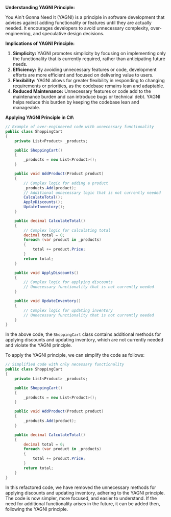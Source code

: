 **Understanding YAGNI Principle:**

You Ain't Gonna Need It (YAGNI) is a principle in software development that advises against adding functionality or features until they are actually needed. It encourages developers to avoid unnecessary complexity, over-engineering, and speculative design decisions.

**Implications of YAGNI Principle:**

1. **Simplicity:** YAGNI promotes simplicity by focusing on implementing only the functionality that is currently required, rather than anticipating future needs.
2. **Efficiency:** By avoiding unnecessary features or code, development efforts are more efficient and focused on delivering value to users.
3. **Flexibility:** YAGNI allows for greater flexibility in responding to changing requirements or priorities, as the codebase remains lean and adaptable.
4. **Reduced Maintenance:** Unnecessary features or code add to the maintenance burden and can introduce bugs or technical debt. YAGNI helps reduce this burden by keeping the codebase lean and manageable.

**Applying YAGNI Principle in C#:**

```csharp
// Example of over-engineered code with unnecessary functionality
public class ShoppingCart
{
    private List<Product> _products;

    public ShoppingCart()
    {
        _products = new List<Product>();
    }

    public void AddProduct(Product product)
    {
        // Complex logic for adding a product
        _products.Add(product);
        // Additional unnecessary logic that is not currently needed
        CalculateTotal();
        ApplyDiscounts();
        UpdateInventory();
    }

    public decimal CalculateTotal()
    {
        // Complex logic for calculating total
        decimal total = 0;
        foreach (var product in _products)
        {
            total += product.Price;
        }
        return total;
    }

    public void ApplyDiscounts()
    {
        // Complex logic for applying discounts
        // Unnecessary functionality that is not currently needed
    }

    public void UpdateInventory()
    {
        // Complex logic for updating inventory
        // Unnecessary functionality that is not currently needed
    }
}
```

In the above code, the `ShoppingCart` class contains additional methods for applying discounts and updating inventory, which are not currently needed and violate the YAGNI principle.

To apply the YAGNI principle, we can simplify the code as follows:

```csharp
// Simplified code with only necessary functionality
public class ShoppingCart
{
    private List<Product> _products;

    public ShoppingCart()
    {
        _products = new List<Product>();
    }

    public void AddProduct(Product product)
    {
        _products.Add(product);
    }

    public decimal CalculateTotal()
    {
        decimal total = 0;
        foreach (var product in _products)
        {
            total += product.Price;
        }
        return total;
    }
}
```

In this refactored code, we have removed the unnecessary methods for applying discounts and updating inventory, adhering to the YAGNI principle. The code is now simpler, more focused, and easier to understand. If the need for additional functionality arises in the future, it can be added then, following the YAGNI principle.